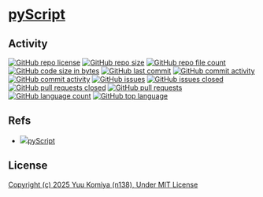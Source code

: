 # [pyScript](https://github.com/n138-kz/pyScript)

## Activity

[![GitHub repo license](https://img.shields.io/github/license/n138-kz/pyScript)](/LICENSE)
[![GitHub repo size](https://img.shields.io/github/repo-size/n138-kz/pyScript)](/../../)
[![GitHub repo file count](https://img.shields.io/github/directory-file-count/n138-kz/pyScript)](/../../)
[![GitHub code size in bytes](https://img.shields.io/github/languages/code-size/n138-kz/pyScript)](/../../)
[![GitHub last commit](https://img.shields.io/github/last-commit/n138-kz/pyScript)](/../../commits)
[![GitHub commit activity](https://img.shields.io/github/commit-activity/w/n138-kz/pyScript)](/../../commits)
[![GitHub commit activity](https://img.shields.io/github/commit-activity/t/n138-kz/pyScript)](/../../commits)
[![GitHub issues](https://img.shields.io/github/issues/n138-kz/pyScript)](/../../issues)
[![GitHub issues closed](https://img.shields.io/github/issues-closed/n138-kz/pyScript)](/../../issues)
[![GitHub pull requests closed](https://img.shields.io/github/issues-pr-closed/n138-kz/pyScript)](/../../pulls)
[![GitHub pull requests](https://img.shields.io/github/issues-pr/n138-kz/pyScript)](/../../pulls)
[![GitHub language count](https://img.shields.io/github/languages/count/n138-kz/pyScript)](/../../)
[![GitHub top language](https://img.shields.io/github/languages/top/n138-kz/pyScript)](/../../)

## Refs

- [![](https://www.google.com/s2/favicons?size=64&domain=https://github.com)pyScript](https://github.com/n138-kz/pyScript/)

## License

[Copyright (c) 2025 Yuu Komiya (n138), Under MIT License](LICENSE)  
